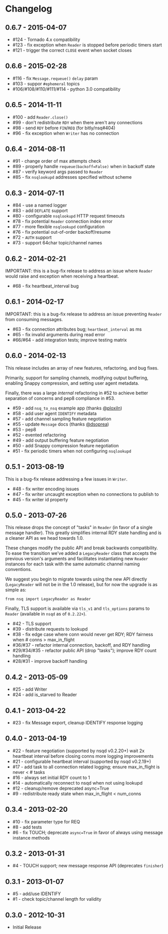 # Changelog

## 0.6.7 - 2015-04-07

 * #124 - Tornado 4.x compatibility
 * #123 - fix exception when `Reader` is stopped before periodic timers start
 * #121 - trigger the correct `CLOSE` event when socket closes

## 0.6.6 - 2015-02-28

 * #116 - fix `Message.requeue()` `delay` param
 * #103 - suppor `#ephemeral` topics
 * #106/#108/#110/#111/#114 - python 3.0 compatibility

## 0.6.5 - 2014-11-11

 * #100 - add `Reader.close()`
 * #99 - don't redistribute `RDY` when there aren't any connections
 * #98 - send `RDY` before `FIN`/`REQ` (for bitly/nsq#404)
 * #96 - fix exception when `Writer` has no connection

## 0.6.4 - 2014-08-11

 * #91 - change order of max attempts check
 * #89 - properly handle `requeue(backoff=False)` when in backoff state
 * #87 - verify keyword args passed to `Reader`
 * #85 - fix `nsqlookupd` addresses specified without scheme

## 0.6.3 - 2014-07-11

 * #84 - use a named logger
 * #83 - add `DEFLATE` support
 * #80 - configurable `nsqlookupd` HTTP request timeouts
 * #78 - fix potential `Reader` connection index error
 * #77 - more flexible `nsqlookupd` configuration
 * #76 - fix potential out-of-order backoff/resume
 * #72 - `AUTH` support
 * #73 - support 64char topic/channel names

## 0.6.2 - 2014-02-21

IMPORTANT: this is a bug-fix release to address an issue where `Reader` would raise
and exception when receiving a heartbeat.

 * #68 - fix heartbeat_interval bug

## 0.6.1 - 2014-02-17

IMPORTANT: this is a bug-fix release to address an issue preventing `Reader` from
consuming messages.

 * #63 - fix connection attributes bug; `heartbeat_interval` as ms
 * #65 - fix invalid arguments during read error
 * #66/#64 - add integration tests; improve testing matrix

## 0.6.0 - 2014-02-13

This release includes an array of new features, refactoring, and bug fixes.

Primarily, support for sampling channels, modifying output buffering, enabling
Snappy compression, and setting user agent metadata.

Finally, there was a large *internal* refactoring in #52 to achieve better separation of
concerns and pep8 compliance in #53.

 * #59 - add `nsq_to_nsq` example app (thanks [@ploxiln](https://github.com/ploxiln))
 * #58 - add user agent `IDENTIFY` metadata
 * #57 - add channel sampling feature negotiation
 * #55 - update `Message` docs (thanks [@dsoprea](https://github.com/dsoprea))
 * #53 - pep8
 * #52 - evented refactoring
 * #49 - add output buffering feature negotiation
 * #50 - add Snappy compression feature negotiation
 * #51 - fix periodic timers when not configuring `nsqlookupd`

## 0.5.1 - 2013-08-19

This is a bug-fix release addressing a few issues in `Writer`.

 * #48 - fix writer encoding issues
 * #47 - fix writer uncaught exception when no connections to publish to
 * #45 - fix writer id property

## 0.5.0 - 2013-07-26

This release drops the concept of "tasks" in `Reader` (in favor of a single message handler). This
greatly simplifies internal RDY state handling and is a cleaner API as we head towards 1.0.

These changes modify the public API and break backwards compatibility. To ease the transition we've
added a `LegacyReader` class that accepts the previous version's arguments and facilitates
instantiating new `Reader` instances for each task with the same automatic channel naming
conventions.

We suggest you begin to migrate towards using the new API directly (`LegacyReader` will not be
in the 1.0 release), but for now the upgrade is as simple as:

    from nsq import LegacyReader as Reader

Finally, TLS support is available via `tls_v1` and `tls_options` params to `Reader` (available in
`nsqd` as of `0.2.22+`).

 * #42 - TLS support
 * #39 - distribute requests to lookupd
 * #38 - fix edge case where conn would never get RDY; RDY fairness when # conns > max_in_flight
 * #36/#37 - refactor internal connection, backoff, and RDY handling
 * #29/#34/#35 - refactor public API (drop "tasks"); improve RDY count handling
 * #28/#31 - improve backoff handling

## 0.4.2 - 2013-05-09

 * #25 - add Writer
 * #24 - add is_starved to Reader

## 0.4.1 - 2013-04-22

 * #23 - fix Message export, cleanup IDENTIFY response logging

## 0.4.0 - 2013-04-19

 * #22 - feature negotiation (supported by nsqd v0.2.20+)
         wait 2x heartbeat interval before closing conns
         more logging improvements
 * #21 - configurable heartbeat interval (supported by nsqd v0.2.19+)
 * #17 - add task to all connection related logging; ensure max_in_flight is never < # tasks
 * #16 - always set initial RDY count to 1
 * #14 - automatically reconnect to nsqd when not using lookupd
 * #12 - cleanup/remove deprecated async=True
 * #9 - redistribute ready state when max_in_flight < num_conns

## 0.3.4 - 2013-02-20
 
 * #10 - fix parameter type for REQ
 * #8 - add tests
 * #6 - fix TOUCH; deprecate `async=True` in favor of always using message instance methods

## 0.3.2 - 2013-01-31

 * #4 - TOUCH support; new message response API (deprecates `finisher`)

## 0.3.1 - 2013-01-07

 * #5 - add/use IDENTIFY
 * #1 - check topic/channel length for validity

## 0.3.0 - 2012-10-31

 * Initial Release
